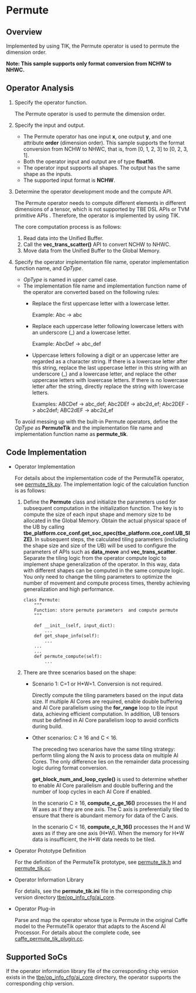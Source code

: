 # Permute<a name="EN-US_TOPIC_0302083089"></a>

## Overview<a name="section1924110242164"></a>

Implemented by using TIK, the Permute operator is used to permute the dimension order.

**Note: This sample supports only format conversion from NCHW to NHWC.**

## Operator Analysis<a name="section277922514179"></a>

1.  Specify the operator function.

    The Permute operator is used to permute the dimension order.

2.  Specify the input and output.
    -   The Permute operator has one input  **x**, one output  **y**, and one attribute  **order**  \(dimension order\). This sample supports the format conversion from NCHW to NHWC, that is, from \[0, 1, 2, 3\] to \[0, 2, 3, 1\].
    -   Both the operator input and output are of type  **float16**.
    -   The operator input supports all shapes. The output has the same shape as the inputs.
    -   The supported input format is  **NCHW**.

3.  Determine the operator development mode and the compute API.

    The Permute operator needs to compute different elements in different dimensions of a tensor, which is not supported by TBE DSL APIs or  TVM primitive  APIs . Therefore, the operator is implemented by using TIK.

    The core computation process is as follows:

    1.  Read data into the  Unified Buffer.
    2.  Call the  **vec\_trans\_scatter\(\)**  API to convert NCHW to NHWC.
    3.  Move data from the  Unified Buffer  to the  Global Memory.

4.  Specify the operator implementation file name, operator implementation function name, and  _OpType_.

    -   _OpType_  is named in upper camel case.
    -   The implementation file name and implementation function name of the operator are converted based on the following rules:
        -   Replace the first uppercase letter with a lowercase letter.

            Example: Abc -\> abc

        -   Replace each uppercase letter following lowercase letters with an underscore \(\_\) and a lowercase letter.

            Example: AbcDef -\> abc\_def

        -   Uppercase letters following a digit or an uppercase letter are regarded as a character string. If there is a lowercase letter after this string, replace the last uppercase letter in this string with an underscore \(\_\) and a lowercase letter, and replace the other uppercase letters with lowercase letters. If there is no lowercase letter after the string, directly replace the string with lowercase letters.

            Examples: ABCDef -\> abc\_def; Abc2DEf -\> abc2d\_ef; Abc2DEF -\> abc2def; ABC2dEF -\> abc2d\_ef



    To avoid messing up with the built-in Permute operators, define the  _OpType_  as  **PermuteTik**  and the implementation file name and implementation function name as  **permute\_tik**.


## Code Implementation<a name="section657125913571"></a>

-   Operator Implementation

    For details about the implementation code of the PermuteTik operator, see  [permute\_tik.py](../tbe/custom_impl/permute_tik.py). The implementation logic of the calculation function is as follows:

    1.  Define the  **Permute**  class and initialize the parameters used for subsequent computation in the initialization function. The key is to compute the size of each input shape and memory size to be allocated in the  Global Memory. Obtain the actual physical space of the UB by calling  **tbe\_platform.cce\_conf.get\_soc\_spec\(tbe\_platform.cce\_conf.UB\_SIZE\)**. In subsequent steps, the calculated tiling parameters \(including the shape size and size of the UB\) will be used to configure the parameters of APIs such as  **data\_move**  and  **vec\_trans\_scatter**. Separate the tiling logic from the operator compute logic to implement shape generalization of the operator. In this way, data with different shapes can be computed in the same compute logic. You only need to change the tiling parameters to optimize the number of movement and compute process times, thereby achieving generalization and high performance.

        ```
        class Permute:
            """
            Function: store permute parameters  and compute permute
            """
        
            def __init__(self, input_dict):
                ...
            def get_shape_info(self):
                ...
            ...
            ...
            def permute_compute(self):
                ...
        ```

    2.  There are three scenarios based on the shape:
        -   Scenario 1: C=1 or H\*W=1. Conversion is not required.

            Directly compute the tiling parameters based on the input data size. If multiple AI Cores are required, enable double buffering and AI Core parallelism using the  **for\_range**  loop to tile input data, achieving efficient computation. In addition, UB tensors must be defined in AI Core parallelism loop to avoid conflicts during build.

        -   Other scenarios: C ≥ 16 and C < 16.

            The preceding two scenarios have the same tiling strategy: perform tiling along the N axis to process data on multiple AI Cores. The only difference lies on the remainder data processing logic during format conversion.

            **get\_block\_num\_and\_loop\_cycle\(\)**  is used to determine whether to enable AI Core parallelism and double buffering and the number of loop cycles in each AI Core if enabled.

            In the scenario C ≥ 16,  **compute\_c\_ge\_16\(\)**  processes the H and W axes as if they are one axis. The C axis is preferentially tiled to ensure that there is abundant memory for data of the C axis.

            In the scenario C < 16,  **compute\_c\_lt\_16\(\)**  processes the H and W axes as if they are one axis \(H\*W\). When the memory for H\*W data is insufficient, the H\*W data needs to be tiled.



-   Operator Prototype Definition

    For the definition of the PermuteTik prototype, see  [permute\_tik.h](../op_proto/permute_tik.h)  and  [permute\_tik.cc](../op_proto/permute_tik.cc).

-   Operator Information Library

    For details, see the  **permute\_tik.ini**  file in the corresponding chip version directory  [tbe/op\_info\_cfg/ai\_core](../tbe/op_info_cfg/ai_core).

-   Operator Plug-in

    Parse and map the operator whose type is Permute in the original Caffe model to the PermuteTik operator that adapts to the Ascend AI Processor. For details about the complete code, see  [caffe\_permute\_tik\_plugin.cc](../framework/caffe_plugin/caffe_permute_tik_plugin.cc).


## Supported SoCs<a name="section13382182116471"></a>

If the operator information library file of the corresponding chip version exists in the  [tbe/op\_info\_cfg/ai\_core](../tbe/op_info_cfg/ai_core)  directory, the operator supports the corresponding chip version.

